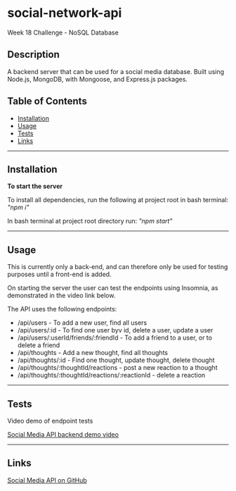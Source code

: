 # social-network-api

Week 18 Challenge - NoSQL Database

## Description

A backend server that can be used for a social media database. Built using Node.js, MongoDB, with Mongoose, and Express.js packages.

## Table of Contents
* [Installation](#installation)
* [Usage](#usage)
* [Tests](#tests)
* [Links](#links)


---
## Installation

**To start the server**

To install all dependencies, run the following at project root in bash terminal:
*"npm i"*

In bash terminal at project root directory run: 
*"npm start"*


---
## Usage

This is currently only a back-end, and can therefore only be used for testing purposes until a front-end is added.

On starting the server the user can test the endpoints using Insomnia, as demonstrated in the video link below.

The API uses the following endpoints:

* /api/users - To add a new user, find all users
* /api/users/:id - To find one user byv id, delete a user, update a user
* /api/users/:userId/friends/:friendId - To add a friend to a user, or to delete a friend
* /api/thoughts - Add a new thought, find all thoughts
* /api/thoughts/:id - Find one thought, update thought, delete thought
* /api/thoughts/:thoughtId/reactions - post a new reaction to a thought
* /api/thoughts/:thoughtId/reactions/:reactionId - delete a reaction

---
## Tests

Video demo of endpoint tests

[Social Media API backend demo video](https://drive.google.com/file/d/1NXKCfDa1jUMmxyPH9LaOgrXGOeqxp-g_/view)


---
## Links

[Social Media API on GitHub](https://github.com/philmcgarty/social-network-api)
